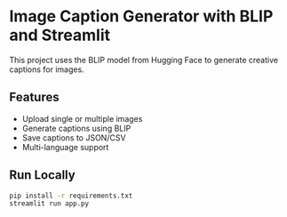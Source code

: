 # Image Caption Generator with BLIP and Streamlit

This project uses the BLIP model from Hugging Face to generate creative captions for images.

## Features

- Upload single or multiple images
- Generate captions using BLIP
- Save captions to JSON/CSV
- Multi-language support

## Run Locally

```bash
pip install -r requirements.txt
streamlit run app.py
```
